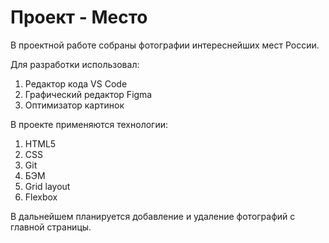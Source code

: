 # Проект - Место

В проектной работе собраны фотографии интереснейших мест России.

Для разработки использовал:

1. Редактор кода VS Сode
1. Графический редактор Figma
1. Оптимизатор картинок

В проекте применяются технологии:

1. HTML5
1. CSS
1. Git
1. БЭМ
1. Grid layout
1. Flexbox

В дальнейшем планируется добавление и удаление фотографий с главной страницы.
